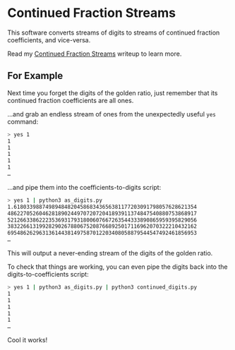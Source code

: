 # Continued Fraction Streams

This software converts streams of digits to streams of continued fraction coefficients, and vice-versa.

Read my [Continued Fraction Streams](https://x.st/continued-fraction-streams/) writeup to learn more.

## For Example

Next time you forget the digits of the golden ratio, just remember that its continued fraction coefficients are all ones.

…and grab an endless stream of ones from the unexpectedly useful `yes` command:

``` bash
> yes 1
1
1
1
1
1
…
```

…and pipe them into the coefficients-to-digits script:

``` bash
> yes 1 | python3 as_digits.py
1.6180339887498948482045868343656381177203091798057628621354
486227052604628189024497072072041893911374847540880753868917
521266338622235369317931800607667263544333890865959395829056
383226613199282902678806752087668925017116962070322210432162
695486262963136144381497587012203408058879544547492461856953
…
```

This will output a never-ending stream of the digits of the golden ratio.

To check that things are working, you can even pipe the digits back into the digits-to-coefficients script:

``` bash
> yes 1 | python3 as_digits.py | python3 continued_digits.py
1
1
1
1
1
…
```

Cool it works!
